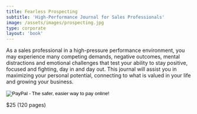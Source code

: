 ```yaml
---
title: Fearless Prospecting
subtitle: 'High-Performance Journal for Sales Professionals'
image: /assets/images/prospecting.jpg
type: corporate
layout: 'book'
---
```


As a sales professional in a high-pressure performance environment,
you may experience many competing demands, negative outcomes, mental
distractions and emotional challenges that test your ability to stay
positive, focused and fighting, day in and day out. This journal will
assist you in maximizing your personal potential, connecting to what
is valued in your life and growing your business.

<form action="https://www.paypal.com/cgi-bin/webscr" method="post" target="_top">
    <input type="hidden" name="cmd" value="_s-xclick">
    <input type="hidden" name="hosted_button_id" value="E5DU93TJFR6JL">
    <input type="image" src="https://www.paypalobjects.com/en_US/i/btn/btn_buynow_LG.gif" border="0" name="submit" alt="PayPal - The safer, easier way to pay online!">
    <img alt="" border="0" src="https://www.paypalobjects.com/en_US/i/scr/pixel.gif" width="1" height="1">
</form>
<div class="book-price item-supheading">$25 (120 pages)</div>
